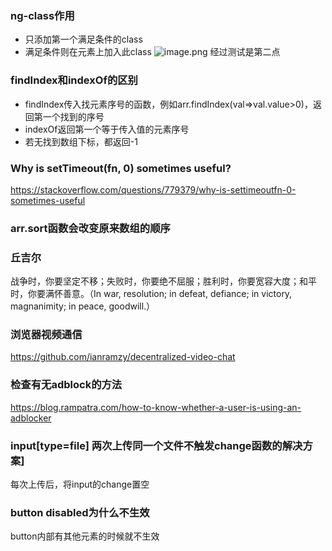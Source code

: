 ### ng-class作用
* 只添加第一个满足条件的class
* 满足条件则在元素上加入此class
![image.png](http://images.scar.site/WEBRESOURCEd54f32d9a038be0f87997cd30fcf0c88.png)
经过测试是第二点

### findIndex和indexOf的区别
* findIndex传入找元素序号的函数，例如arr.findIndex(val=>val.value>0)，返回第一个找到的序号
* indexOf返回第一个等于传入值的元素序号
* 若无找到数组下标，都返回-1

### Why is setTimeout(fn, 0) sometimes useful?
https://stackoverflow.com/questions/779379/why-is-settimeoutfn-0-sometimes-useful

### arr.sort函数会改变原来数组的顺序

### 丘吉尔
战争时，你要坚定不移；失败时，你要绝不屈服；胜利时，你要宽容大度；和平时，你要满怀善意。（In war, resolution; in defeat, defiance; in victory, magnanimity; in peace, goodwill.）

### 浏览器视频通信
https://github.com/ianramzy/decentralized-video-chat

### 检查有无adblock的方法
https://blog.rampatra.com/how-to-know-whether-a-user-is-using-an-adblocker

### input[type=file] 两次上传同一个文件不触发change函数的解决方案]
每次上传后，将input的change置空

### button disabled为什么不生效
button内部有其他元素的时候就不生效